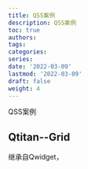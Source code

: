 ```yaml
---
title: QSS案例
description: QSS案例
toc: true
authors:
tags:
categories:
series:
date: '2022-03-09'
lastmod: '2022-03-09'
draft: false
weight: 4
---
```


QSS案例

<!--more-->

## Qtitan--Grid

继承自Qwidget，

